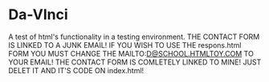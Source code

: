 # Da-VInci
A test of html's functionality in a testing environment.
THE CONTACT FORM IS LINKED TO A JUNK EMAIL! IF YOU WISH TO USE THE respons.html FORM YOU MUST CHANGE THE MAILTO:D@SCHOOL.HTMLTOY.COM
TO YOUR EMAIL! THE CONTACT FORM IS COMLETELY LINKED TO MINE! JUST DELET IT AND IT'S CODE ON index.html!
